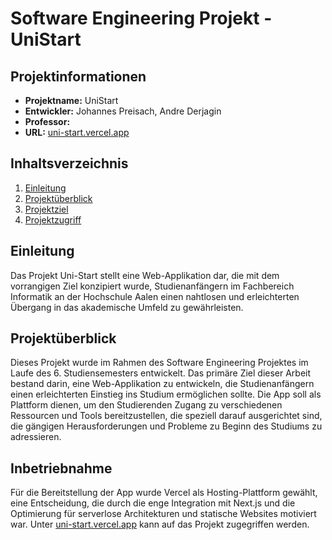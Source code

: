 # Software Engineering Projekt - UniStart

## Projektinformationen

-   **Projektname:** UniStart
-   **Entwickler:** Johannes Preisach, Andre Derjagin
-   **Professor:**
-   **URL:** [uni-start.vercel.app](https://uni-start.vercel.app/)

## Inhaltsverzeichnis

1. [Einleitung](#einleitung)
2. [Projektüberblick](#projektüberblick)
3. [Projektziel](#projektziel)
4. [Projektzugriff](#projektzugriff)

## Einleitung

Das Projekt Uni-Start stellt eine Web-Applikation dar, die mit dem vorrangigen Ziel konzipiert wurde, Studienanfängern im Fachbereich Informatik an der Hochschule Aalen einen nahtlosen und erleichterten Übergang in das akademische Umfeld zu gewährleisten.

## Projektüberblick

Dieses Projekt wurde im Rahmen des Software Engineering Projektes im Laufe des 6. Studiensemesters entwickelt. Das primäre Ziel dieser Arbeit bestand darin, eine Web-Applikation zu entwickeln, die Studienanfängern einen erleichterten Einstieg ins Studium ermöglichen sollte. Die App soll als Plattform dienen, um den Studierenden Zugang zu verschiedenen Ressourcen und Tools bereitzustellen, die speziell darauf ausgerichtet sind, die gängigen Herausforderungen und Probleme zu Beginn des Studiums zu adressieren.

## Inbetriebnahme

Für die Bereitstellung der App wurde Vercel als Hosting-Plattform gewählt, eine Entscheidung, die durch die enge Integration mit Next.js und die Optimierung für serverlose Architekturen und statische Websites motiviert war. Unter [uni-start.vercel.app](https://uni-start.vercel.app/) kann auf das Projekt zugegriffen werden.
